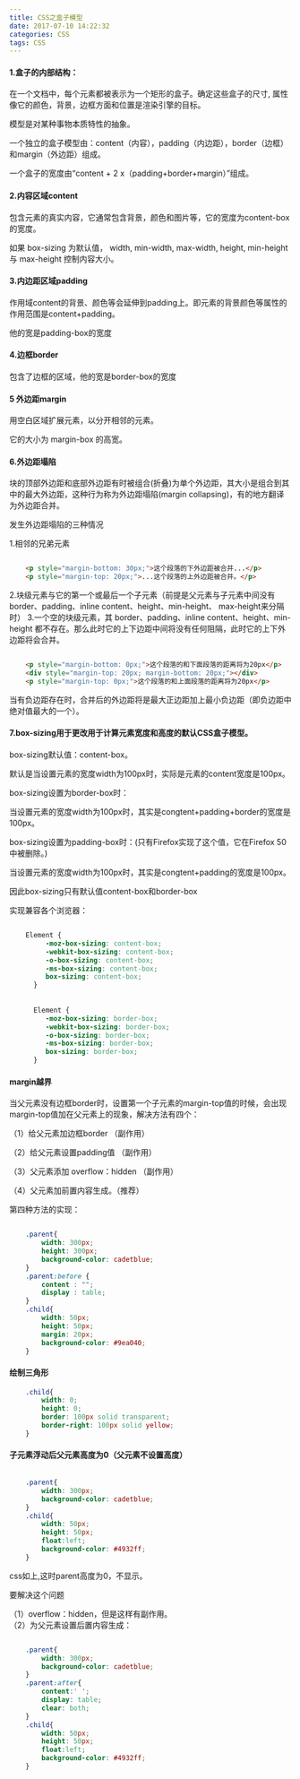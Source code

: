 ```yaml
---
title: CSS之盒子模型
date: 2017-07-10 14:22:32
categories: CSS
tags: CSS
---
```

#### 1.盒子的内部结构：  

在一个文档中，每个元素都被表示为一个矩形的盒子。确定这些盒子的尺寸, 属性像它的颜色，背景，边框方面和位置是渲染引擎的目标。 

模型是对某种事物本质特性的抽象。  

一个独立的盒子模型由：content（内容），padding（内边距），border（边框）和margin（外边距）组成。  

一个盒子的宽度由“content + 2 x（padding+border+margin）”组成。  

#### 2.内容区域content

包含元素的真实内容，它通常包含背景，颜色和图片等，它的宽度为content-box的宽度。

如果 box-sizing 为默认值， width, min-width, max-width, height, min-height 与 max-height 控制内容大小。

#### 3.内边距区域padding

作用域content的背景、颜色等会延伸到padding上。即元素的背景颜色等属性的作用范围是content+padding。

他的宽是padding-box的宽度

#### 4.边框border

包含了边框的区域，他的宽是border-box的宽度

#### 5 外边距margin

用空白区域扩展元素，以分开相邻的元素。

它的大小为  margin-box 的高宽。

#### 6.外边距塌陷

块的顶部外边距和底部外边距有时被组合(折叠)为单个外边距，其大小是组合到其中的最大外边距，这种行为称为外边距塌陷(margin collapsing)，有的地方翻译为外边距合并。

发生外边距塌陷的三种情况

1.相邻的兄弟元素

``` html

	<p style="margin-bottom: 30px;">这个段落的下外边距被合并...</p>
	<p style="margin-top: 20px;">...这个段落的上外边距被合并。</p>

```

2.块级元素与它的第一个或最后一个子元素（前提是父元素与子元素中间没有border、padding、inline content、height、min-height、 max-height来分隔时）
3.一个空的块级元素，其 border、padding、inline content、height、min-height 都不存在。那么此时它的上下边距中间将没有任何阻隔，此时它的上下外边距将会合并。

``` html

	<p style="margin-bottom: 0px;">这个段落的和下面段落的距离将为20px</p>
	<div style="margin-top: 20px; margin-bottom: 20px;"></div>
	<p style="margin-top: 0px;">这个段落的和上面段落的距离将为20px</p>

```

当有负边距存在时，合并后的外边距将是最大正边距加上最小负边距（即负边距中绝对值最大的一个）。


#### 7.box-sizing用于更改用于计算元素宽度和高度的默认CSS盒子模型。

box-sizing默认值：content-box。

默认是当设置元素的宽度width为100px时，实际是元素的content宽度是100px。

box-sizing设置为border-box时：

当设置元素的宽度width为100px时，其实是congtent+padding+border的宽度是100px。

box-sizing设置为padding-box时：(只有Firefox实现了这个值，它在Firefox 50中被删除。)

当设置元素的宽度width为100px时，其实是congtent+padding的宽度是100px。

因此box-sizing只有默认值content-box和border-box

实现兼容各个浏览器：

``` css

	Element {
	     -moz-box-sizing: content-box;  
	     -webkit-box-sizing: content-box; 
	     -o-box-sizing: content-box; 
	     -ms-box-sizing: content-box; 
	     box-sizing: content-box; 
	  }
	        
	  
	  Element {
	     -moz-box-sizing: border-box;  
	     -webkit-box-sizing: border-box; 
	     -o-box-sizing: border-box; 
	     -ms-box-sizing: border-box; 
	     box-sizing: border-box; 
	  }

```

#### margin越界

当父元素没有边框border时，设置第一个子元素的margin-top值的时候，会出现margin-top值加在父元素上的现象，解决方法有四个：

（1）给父元素加边框border （副作用）

（2）给父元素设置padding值  （副作用）

（3）父元素添加 overflow：hidden （副作用）

（4）父元素加前置内容生成。（推荐）

第四种方法的实现：

``` css

	.parent{
	    width: 300px;
	    height: 300px;
	    background-color: cadetblue;
	}
	.parent:before {
	    content : "";
	    display : table;
	}
	.child{
	    width: 50px;
	    height: 50px;
	    margin: 20px;
	    background-color: #9ea040;
	}

```

#### 绘制三角形

``` css
	.child{
	    width: 0;
	    height: 0;
	    border: 100px solid transparent;
	    border-right: 100px solid yellow;
	}

```

#### 子元素浮动后父元素高度为0（父元素不设置高度）

``` css

	.parent{
	    width: 300px;
	    background-color: cadetblue;
	}
	.child{
	    width: 50px;
	    height: 50px;
	    float:left;
	    background-color: #4932ff;
	}

```

css如上,这时parent高度为0，不显示。

要解决这个问题

（1）overflow：hidden，但是这样有副作用。	
（2）为父元素设置后置内容生成：

``` css

	.parent{
	    width: 300px;
	    background-color: cadetblue;
	}
	.parent:after{
	    content:' ';
	    display: table;
	    clear: both;
	}
	.child{
	    width: 50px;
	    height: 50px;
	    float:left;
	    background-color: #4932ff;
	}

```



